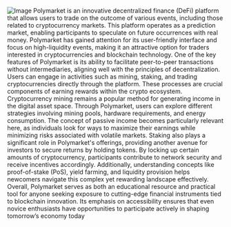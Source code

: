 
![Image](https://github.com/user-attachments/assets/d7419ec9-dc67-403f-bf28-8faea5f1f74f)
Polymarket is an innovative decentralized finance (DeFi) platform that allows users to trade on the outcome of various events, including those related to cryptocurrency markets. This platform operates as a prediction market, enabling participants to speculate on future occurrences with real money. Polymarket has gained attention for its user-friendly interface and focus on high-liquidity events, making it an attractive option for traders interested in cryptocurrencies and blockchain technology.
One of the key features of Polymarket is its ability to facilitate peer-to-peer transactions without intermediaries, aligning well with the principles of decentralization. Users can engage in activities such as mining, staking, and trading cryptocurrencies directly through the platform. These processes are crucial components of earning rewards within the crypto ecosystem.
Cryptocurrency mining remains a popular method for generating income in the digital asset space. Through Polymarket, users can explore different strategies involving mining pools, hardware requirements, and energy consumption. The concept of passive income becomes particularly relevant here, as individuals look for ways to maximize their earnings while minimizing risks associated with volatile markets.
Staking also plays a significant role in Polymarket's offerings, providing another avenue for investors to secure returns by holding tokens. By locking up certain amounts of cryptocurrency, participants contribute to network security and receive incentives accordingly. Additionally, understanding concepts like proof-of-stake (PoS), yield farming, and liquidity provision helps newcomers navigate this complex yet rewarding landscape effectively.
Overall, Polymarket serves as both an educational resource and practical tool for anyone seeking exposure to cutting-edge financial instruments tied to blockchain innovation. Its emphasis on accessibility ensures that even novice enthusiasts have opportunities to participate actively in shaping tomorrow’s economy today
